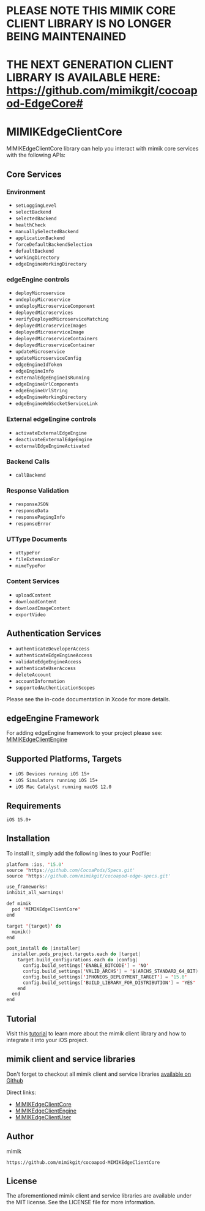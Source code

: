 # PLEASE NOTE THIS MIMIK CORE CLIENT LIBRARY IS NO LONGER BEING MAINTENAINED
# THE NEXT GENERATION CLIENT LIBRARY IS AVAILABLE HERE: https://github.com/mimikgit/cocoapod-EdgeCore#

#
# MIMIKEdgeClientCore

 MIMIKEdgeClientCore library can help you interact with mimik core services with the following APIs:
 
## Core Services

### Environment

 * `setLoggingLevel`
 * `selectBackend`
 * `selectedBackend`
 * `healthCheck`
 * `manuallySelectedBackend`
 * `applicationBackend`
 * `forceDefaultBackendSelection`
 * `defaultBackend`
 * `workingDirectory`
 * `edgeEngineWorkingDirectory`

### edgeEngine controls
 
 * `deployMicroservice`
 * `undeployMicroservice`
 * `undeployMicroserviceComponent`
 * `deployedMicroservices`
 * `verifyDeployedMicroserviceMatching`
 * `deployedMicroserviceImages`
 * `deployedMicroserviceImage`
 * `deployedMicroserviceContainers`
 * `deployedMicroserviceContainer`
 * `updateMicroservice`
 * `updateMicroserviceConfig`
 * `edgeEngineIdToken`
 * `edgeEngineInfo`
 * `externalEdgeEngineIsRunning`
 * `edgeEngineUrlComponents`
 * `edgeEngineUrlString`
 * `edgeEngineWorkingDirectory`
 * `edgeEngineWebSocketServiceLink`
 
### External edgeEngine controls

 * `activateExternalEdgeEngine`
 * `deactivateExternalEdgeEngine`
 * `externalEdgeEngineActivated`

### Backend Calls
 * `callBackend`

### Response Validation
 
 * `responseJSON`
 * `responseData`
 * `responsePagingInfo`
 * `responseError`

### UTType Documents
 * `uttypeFor`
 * `fileExtensionFor`
 * `mimeTypeFor`

 
### Content Services
 * `uploadContent`
 * `downloadContent`
 * `downloadImageContent`
 * `exportVideo`

## Authentication Services
 
 * `authenticateDeveloperAccess`
 * `authenticateEdgeEngineAccess`
 * `validateEdgeEngineAccess`
 * `authenticateUserAccess`
 * `deleteAccount`
 * `accountInformation`
 * `supportedAuthenticationScopes`

 Please see the in-code documentation in Xcode for more details.

## edgeEngine Framework 
 
For adding edgeEngine framework to your project please see: [MIMIKEdgeClientEngine](https://github.com/mimikgit/cocoapod-MIMIKEdgeClientEngine)

## Supported Platforms, Targets
* `iOS Devices running iOS 15+`
* `iOS Simulators running iOS 15+`
* `iOS Mac Catalyst running macOS 12.0`

## Requirements
```
iOS 15.0+
```

## Installation

To install it, simply add the following lines to your Podfile:


```swift
platform :ios, '15.0'
source 'https://github.com/CocoaPods/Specs.git'
source 'https://github.com/mimikgit/cocoapod-edge-specs.git'

use_frameworks!
inhibit_all_warnings!

def mimik
  pod 'MIMIKEdgeClientCore'
end

target '{target}' do
  mimik()
end

post_install do |installer|
  installer.pods_project.targets.each do |target|
    target.build_configurations.each do |config|
      config.build_settings['ENABLE_BITCODE'] = 'NO'
      config.build_settings['VALID_ARCHS'] = '$(ARCHS_STANDARD_64_BIT)'
      config.build_settings['IPHONEOS_DEPLOYMENT_TARGET'] = '15.0'
      config.build_settings['BUILD_LIBRARY_FOR_DISTRIBUTION'] = 'YES'
    end
  end
end
```


## Tutorial

Visit this [tutorial](https://devdocs.mimik.com/tutorials/03-index) to learn more about the mimik client library and how to integrate it into your iOS project.

## mimik client and service libraries

Don't forget to checkout all mimik client and service libraries [available on Github](https://github.com/search?q=cocoapod-MIMIKEdgeClient)

Direct links:
 
 * [MIMIKEdgeClientCore](https://github.com/mimikgit/cocoapod-MIMIKEdgeClientCore)
 * [MIMIKEdgeClientEngine](https://github.com/mimikgit/cocoapod-MIMIKEdgeClientEngine)
 * [MIMIKEdgeClientUser](https://github.com/mimikgit/cocoapod-MIMIKEdgeClientUser)

## Author

mimik

```
https://github.com/mimikgit/cocoapod-MIMIKEdgeClientCore
```

## License

The aforementioned mimik client and service libraries are available under the MIT license. See the LICENSE file for more information.
